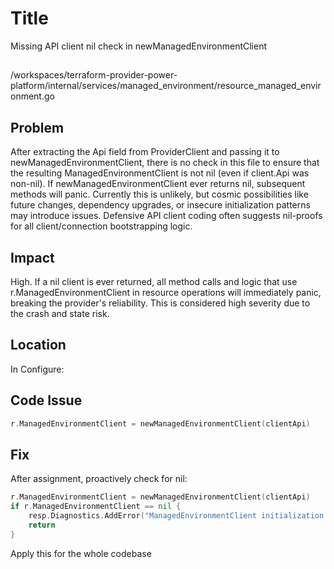 # Title

Missing API client nil check in newManagedEnvironmentClient

##

/workspaces/terraform-provider-power-platform/internal/services/managed_environment/resource_managed_environment.go

## Problem

After extracting the Api field from ProviderClient and passing it to newManagedEnvironmentClient, there is no check in this file to ensure that the resulting ManagedEnvironmentClient is not nil (even if client.Api was non-nil). If newManagedEnvironmentClient ever returns nil, subsequent methods will panic. Currently this is unlikely, but cosmic possibilities like future changes, dependency upgrades, or insecure initialization patterns may introduce issues. Defensive API client coding often suggests nil-proofs for all client/connection bootstrapping logic.

## Impact

High. If a nil client is ever returned, all method calls and logic that use r.ManagedEnvironmentClient in resource operations will immediately panic, breaking the provider's reliability. This is considered high severity due to the crash and state risk.

## Location

In Configure:

## Code Issue

```go
r.ManagedEnvironmentClient = newManagedEnvironmentClient(clientApi)
```

## Fix

After assignment, proactively check for nil:

```go
r.ManagedEnvironmentClient = newManagedEnvironmentClient(clientApi)
if r.ManagedEnvironmentClient == nil {
    resp.Diagnostics.AddError("ManagedEnvironmentClient initialization failed", "newManagedEnvironmentClient returned nil. This is unexpected—please report this error to the provider development team.")
    return
}
```

Apply this for the whole codebase

